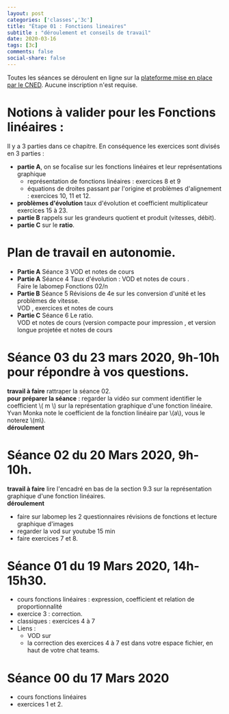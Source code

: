```yaml
---
layout: post 
categories: ['classes','3c']
title: "Étape 01 : Fonctions lineaires"
subtitle : "déroulement et conseils de travail"
date: 2020-03-16
tags: [3c]
comments: false
social-share: false
---
```

Toutes les séances se déroulent en ligne sur la [plateforme mise en place par le CNED](https://eu.bbcollab.com/guest/7ff0892b6f4f418cbdc29ce8a8ea46cb). Aucune inscription n'est requise.

# Notions à valider pour les Fonctions linéaires :
Il y a 3 parties dans ce chapitre. En conséquence les exercices sont divisés en 3 parties :  
- **partie A**, on se focalise sur les fonctions linéaires et leur représentations graphique
	- représentation de fonctions linéaires : exercices 8 et 9
	- équations de droites passant par l'origine et problèmes d'alignement : exercices 10, 11 et 12.
- **problèmes d'évolution** taux d'évolution et coefficient multiplicateur exercices 15 à 23. 
- **partie B** rappels sur les grandeurs quotient et produit (vitesses, débit).
- **partie C** sur le **ratio**. 

# Plan de travail en autonomie. 
- **Partie A** Séance 3 VOD [<i class="fab fa-youtube"></i>](https://youtu.be/ZETAmA_MxYI) et notes de cours [<i class="far fa-file-pdf"></i>](https://drive.google.com/file/d/1_ofmiu-MxzRqLCfIGcdcjC5zlg8UrkZb/view)
- **Partie A** Séance 4 Taux d'évolution : VOD  [<i class="fab fa-youtube"></i>](https://youtu.be/JQUgE2gmff0) et notes de cours  [<i class="far fa-file-pdf"></i>](https://drive.google.com/file/d/1I5qzUNGhV1tY9qUhAKNVbCKtEhSS8Sr4/view).  
	Faire le labomep Fonctions 02/n 
- **Partie B** Séance 5 Révisions de 4e sur les conversion d'unité et les problèmes de vitesse.  
	VOD [<i class="fab fa-youtube"></i>](https://youtu.be/ptesx2hJjFw), exercices  [<i class="far fa-file-pdf"></i>](https://drive.google.com/file/d/1JkjaliLbjS6ytVTrgVGbUjzW6BK7HMF0/view) et notes de cours  [<i class="far fa-file-pdf"></i>](https://drive.google.com/file/d/1CoXL7nM-EQNvJoHOuhH4YpcBh2-NFbv9/view) 
- **Partie C** Séance 6 Le ratio.  
	VOD [<i class="fab fa-youtube"></i>]( )  et notes de cours (version compacte pour impression [<i class="far fa-file-pdf"></i>](https://drive.google.com/file/d/1eucsAlrn-e873X-YL_tEdp1vV7LHx0-j/view), et version longue projetée[<i class="far fa-file-pdf"></i>](https://drive.google.com/file/d/1C2Z9cGzKt6fmEYGjEtd1rwVGIkOhByk2/view) et notes de cours [<i class="far fa-file-pdf"></i>](https://drive.google.com/file/d/1nk6NrWFjRiRCxCigNCUURO_CACT8NIM7/view)





# Séance 03 du 23 mars 2020, 9h-10h pour répondre à vos questions.   
**travail à faire** rattraper la séance 02.  
**pour préparer la séance** : regarder la vidéo [<i class="fab fa-youtube"></i>](https://youtu.be/bgySp9gT8kA) sur comment identifier le coefficient \\( m \\) sur la représentation graphique d'une fonction linéaire. Yvan Monka note le coefficient de la fonction linéaire par \\(a\\), vous le noterez \\(m\\).   
**déroulement**   

# Séance 02 du 20 Mars 2020, 9h-10h.
**travail à faire** lire l'encadré en bas de la section 9.3 sur la représentation graphique d'une fonction linéaires.  
**déroulement**
- faire sur labomep les 2 questionnaires révisions de fonctions et lecture graphique d'images
- regarder la vod sur youtube 15 min [<i class="fab fa-youtube"></i>](https://youtu.be/gt12o86Cd50)
- faire exercices 7 et 8.

# Séance 01 du 19 Mars 2020, 14h-15h30.
- cours fonctions linéaires : expression, coefficient et relation de proportionnalité
- exercice 3 : correction.
- classiques : exercices 4 à 7
- Liens :
	- VOD sur [<i class="fab fa-youtube"></i>](https://youtu.be/6PvnM90zwhw)
	- la correction des exercices 4 à 7 est dans votre espace fichier, en haut de votre chat teams.

# Séance 00 du 17 Mars 2020
- cours fonctions linéaires
- exercices 1 et 2.